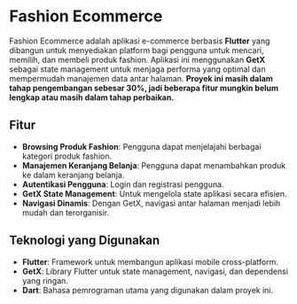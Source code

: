 # Fashion Ecommerce

Fashion Ecommerce adalah aplikasi e-commerce berbasis **Flutter** yang dibangun untuk menyediakan platform bagi pengguna untuk mencari, memilih, dan membeli produk fashion. Aplikasi ini menggunakan **GetX** sebagai state management untuk menjaga performa yang optimal dan mempermudah manajemen data antar halaman.
**Proyek ini masih dalam tahap pengembangan sebesar 30%, jadi beberapa fitur mungkin belum lengkap atau masih dalam tahap perbaikan.**

## Fitur

- **Browsing Produk Fashion**: Pengguna dapat menjelajahi berbagai kategori produk fashion.
- **Manajemen Keranjang Belanja**: Pengguna dapat menambahkan produk ke dalam keranjang belanja.
- **Autentikasi Pengguna**: Login dan registrasi pengguna.
- **GetX State Management**: Untuk mengelola state aplikasi secara efisien.
- **Navigasi Dinamis**: Dengan GetX, navigasi antar halaman menjadi lebih mudah dan terorganisir.

## Teknologi yang Digunakan

- **Flutter**: Framework untuk membangun aplikasi mobile cross-platform.
- **GetX**: Library Flutter untuk state management, navigasi, dan dependensi yang ringan.
- **Dart**: Bahasa pemrograman utama yang digunakan dalam proyek ini.

